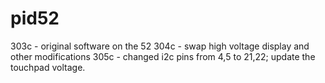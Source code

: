 # pid52

303c - original software on the 52
304c - swap high voltage display and other modifications
305c - changed i2c pins from 4,5 to 21,22; update the touchpad voltage.
